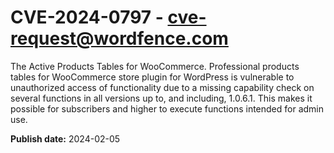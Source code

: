 # CVE-2024-0797 - cve-request@wordfence.com

The Active Products Tables for WooCommerce. Professional products tables for WooCommerce store plugin for WordPress is vulnerable to unauthorized access of functionality due to a missing capability check on several functions in all versions up to, and including, 1.0.6.1. This makes it possible for subscribers and higher to execute functions intended for admin use.

**Publish date:** 2024-02-05
